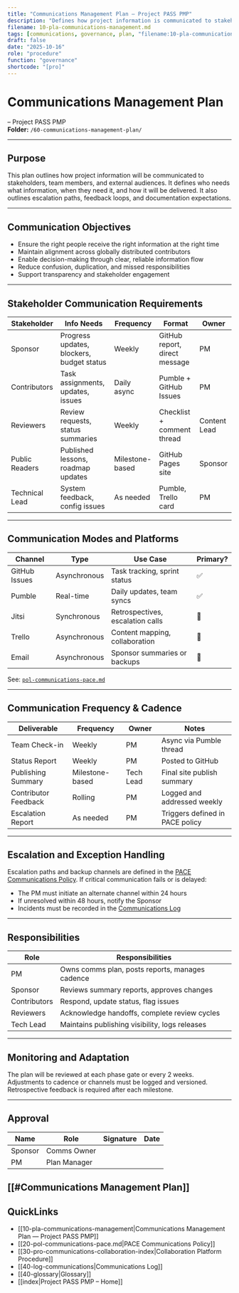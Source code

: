 ```yaml
---
title: "Communications Management Plan — Project PASS PMP"
description: "Defines how project information is communicated to stakeholders, when, by whom, and through which channels under the PACE system."
filename: 10-pla-communications-management.md
tags: [communications, governance, plan, "filename:10-pla-communications-management.md"]
draft: false
date: "2025-10-16"
role: "procedure"
function: "governance"
shortcode: "[pro]"
---
```


# Communications Management Plan
– Project PASS PMP  
**Folder:** `/60-communications-management-plan/`

---

## Purpose

This plan outlines how project information will be communicated to stakeholders, team members, and external audiences. It defines who needs what information, when they need it, and how it will be delivered. It also outlines escalation paths, feedback loops, and documentation expectations.

---

## Communication Objectives

- Ensure the right people receive the right information at the right time  
- Maintain alignment across globally distributed contributors  
- Enable decision-making through clear, reliable information flow  
- Reduce confusion, duplication, and missed responsibilities  
- Support transparency and stakeholder engagement

---

## Stakeholder Communication Requirements

| Stakeholder | Info Needs | Frequency | Format | Owner |
|-------------|------------|-----------|--------|-------|
| Sponsor | Progress updates, blockers, budget status | Weekly | GitHub report, direct message | PM |
| Contributors | Task assignments, updates, issues | Daily async | Pumble + GitHub Issues | PM |
| Reviewers | Review requests, status summaries | Weekly | Checklist + comment thread | Content Lead |
| Public Readers | Published lessons, roadmap updates | Milestone-based | GitHub Pages site | Sponsor |
| Technical Lead | System feedback, config issues | As needed | Pumble, Trello card | PM |

---

## Communication Modes and Platforms

| Channel | Type | Use Case | Primary? |
|---------|------|----------|----------|
| GitHub Issues | Asynchronous | Task tracking, sprint status | ✅ |
| Pumble | Real-time | Daily updates, team syncs | ✅ |
| Jitsi | Synchronous | Retrospectives, escalation calls | 🔄 |
| Trello | Asynchronous | Content mapping, collaboration | 🔄 |
| Email | Asynchronous | Sponsor summaries or backups | 🔄 |

See: [`pol-communications-pace.md`](pol-communications-pace.md.md)

---

## Communication Frequency & Cadence

| Deliverable | Frequency | Owner | Notes |
|-------------|-----------|--------|-------|
| Team Check-in | Weekly | PM | Async via Pumble thread |
| Status Report | Weekly | PM | Posted to GitHub |
| Publishing Summary | Milestone-based | Tech Lead | Final site publish summary |
| Contributor Feedback | Rolling | PM | Logged and addressed weekly |
| Escalation Report | As needed | PM | Triggers defined in PACE policy |

---

## Escalation and Exception Handling

Escalation paths and backup channels are defined in the [PACE Communications Policy](pol-communications-pace.md.md). If critical communication fails or is delayed:

- The PM must initiate an alternate channel within 24 hours  
- If unresolved within 48 hours, notify the Sponsor  
- Incidents must be recorded in the [Communications Log](log-communications.md)

---

## Responsibilities

| Role | Responsibilities |
|------|------------------|
| PM | Owns comms plan, posts reports, manages cadence |
| Sponsor | Reviews summary reports, approves changes |
| Contributors | Respond, update status, flag issues |
| Reviewers | Acknowledge handoffs, complete review cycles |
| Tech Lead | Maintains publishing visibility, logs releases |

---

## Monitoring and Adaptation

The plan will be reviewed at each phase gate or every 2 weeks.  
Adjustments to cadence or channels must be logged and versioned.  
Retrospective feedback is required after each milestone.

---

## Approval

| Name | Role | Signature | Date |
|------|------|-----------|------|
| Sponsor | Comms Owner | | |
| PM | Plan Manager | | |

[[#Communications Management Plan]]
---

## QuickLinks
- [[10-pla-communications-management|Communications Management Plan — Project PASS PMP]]
- [[20-pol-communications-pace.md|PACE Communications Policy]]
- [[30-pro-communications-collaboration-index|Collaboration Platform Procedure]]
- [[40-log-communications|Communications Log]]
- [[40-glossary|Glossary]]
- [[index|Project PASS PMP – Home]]

